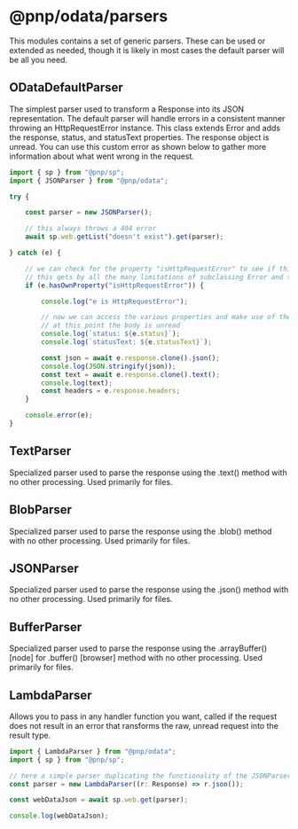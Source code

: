 # @pnp/odata/parsers

This modules contains a set of generic parsers. These can be used or extended as needed, though it is likely in most cases the default parser will be all you need.

## ODataDefaultParser

The simplest parser used to transform a Response into its JSON representation. The default parser will handle errors in a consistent manner throwing an HttpRequestError instance. This class extends Error and adds the response, status, and statusText properties. The response object is unread. You can use this custom error as shown below to gather more information about what went wrong in the request.

```TypeScript
import { sp } from "@pnp/sp";
import { JSONParser } from "@pnp/odata";

try {

    const parser = new JSONParser();

    // this always throws a 404 error
    await sp.web.getList("doesn't exist").get(parser);

} catch (e) {

    // we can check for the property "isHttpRequestError" to see if this is an instance of our class
    // this gets by all the many limitations of subclassing Error and type detection in JavaScript
    if (e.hasOwnProperty("isHttpRequestError")) {

        console.log("e is HttpRequestError");

        // now we can access the various properties and make use of the response object.
        // at this point the body is unread
        console.log(`status: ${e.status}`);
        console.log(`statusText: ${e.statusText}`);

        const json = await e.response.clone().json();
        console.log(JSON.stringify(json));
        const text = await e.response.clone().text();
        console.log(text);
        const headers = e.response.headers;
    }

    console.error(e);
}
```

## TextParser

Specialized parser used to parse the response using the .text() method with no other processing. Used primarily for files.

## BlobParser

Specialized parser used to parse the response using the .blob() method with no other processing. Used primarily for files.

## JSONParser

Specialized parser used to parse the response using the .json() method with no other processing. Used primarily for files. 

## BufferParser

Specialized parser used to parse the response using the .arrayBuffer() [node] for .buffer() [browser] method with no other processing. Used primarily for files.

## LambdaParser

Allows you to pass in any handler function you want, called if the request does not result in an error that ransforms the raw, unread request into the result type.

```TypeScript
import { LambdaParser } from "@pnp/odata";
import { sp } from "@pnp/sp";

// here a simple parser duplicating the functionality of the JSONParser
const parser = new LambdaParser((r: Response) => r.json());

const webDataJson = await sp.web.get(parser);

console.log(webDataJson);
```
